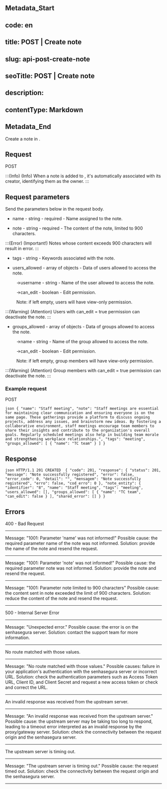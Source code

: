 ## Metadata_Start 
## code: en
## title: POST | Create note 
## slug: api-post-create-note 
## seoTitle: POST | Create note 
## description:  
## contentType: Markdown 
## Metadata_End
 Create a note in .

## Request

 POST 



:::(Info) (Info)
When a note is added to , it's automatically associated with its creator, identifying them as the owner.
:::

## Request parameters
Send the parameters below in the request body.

* name - string - required - Name assigned to the note.



* note - string - required - The content of the note, limited to 900 characters. 

:::(Error) (Important!)
Notes whose content exceeds 900 characters will result in error.
:::



* tags - string - Keywords associated with the note.



* users_allowed - array of objects - Data of users allowed to access the note.



&nbsp;&emsp;&emsp;&nbsp;→username - string - Name of the user allowed to access the note.



&nbsp;&emsp;&emsp;&nbsp;→can_edit - boolean - Edit permission. 

&nbsp;&emsp;&emsp;&nbsp;Note: if left empty, users will have view-only permission.

:::(Warning) (Attention)
Users with can_edit = true permission can deactivate the note.
:::



* groups_allowed - array of objects - Data of groups allowed to access the note.



&nbsp;&emsp;&emsp;&nbsp;→name - string - Name of the group allowed to access the note.



&nbsp;&emsp;&emsp;&nbsp;→can_edit - boolean - Edit permission. 

&nbsp;&emsp;&emsp;&nbsp;Note: if left empty, group members will have view-only permission.

:::(Warning) (Attention)
Group members with can_edit = true permission can deactivate the note.
:::
### Example request

 POST 

`json
{
    "name": "Staff meeting",
    "note": "Staff meetings are essential for maintaining clear communication and ensuring everyone is on the same page. These gatherings provide a platform to discuss ongoing projects, address any issues, and brainstorm new ideas. By fostering a collaborative environment, staff meetings encourage team members to share their insights and contribute to the organization's overall goals. Regularly scheduled meetings also help in building team morale and strengthening workplace relationships.",
    "tags": "meeting",
    "groups_allowed": [
        {
            "name": "TC team"
        }
    ]
}
`

## Response

`json
HTTP/1.1 201 CREATED 
{
    "code": 201,
    "response": {
        "status": 201,
        "message": "Note successfully registered",
        "error": false,
        "error_code": 0,
        "detail": "",
        "mensagem": "Note successfully registered",
        "erro": false,
        "cod_erro": 0
    },
    "note_entity": {
        "identifier": "8",
        "name": "Staff meeting",
        "tags": "meeting",
        "users_allowed": [],
        "groups_allowed": [
            {
                "name": "TC team",
                "can_edit": false
            }
        ],
        "shared_error": []
    }
}
`

## Errors


400 - Bad Request

***
Message: "1001: Parameter 'name' was not informed!"
Possible cause: the required parameter name of the note was not informed.
Solution: provide the name of the note and resend the request.
  
* * *
    
Message: "1001: Parameter 'note' was not informed!"
Possible cause: the required parameter note was not informed.
Solution: provide the note and resend the request.
  
* * *
Message: "1001: Parameter note limited to 900 characters"
Possible cause: the content sent in note exceeded the limit of 900 characters.
Solution: reduce the content of the note and resend the request.

* * *    



500 - Internal Server Error

***
Message: "Unexpected error."
Possible cause: the error is on the senhasegura server.
Solution: contact the support team for more information.

***



No route matched with those values.

***
Message: "No route matched with those values."
Possible causes: failure in your application's authentication with the senhasegura server or incorrect URL.
Solution: check the authentication parameters such as Access Token URL, Client ID, and Client Secret and request a new access token or check and correct the URL.

***



An invalid response was received from the upstream server.

***
Message: "An invalid response was received from the upstream server."
Possible cause: the upstream server may be taking too long to respond, leading to a timeout error interpreted as an invalid response by the proxy/gateway server.
Solution: check the connectivity between the request origin and the senhasegura server.

***



The upstream server is timing out.

***
Message: "The upstream server is timing out."
Possible cause: the request timed out.
Solution: check the connectivity between the request origin and the senhasegura server.

***
